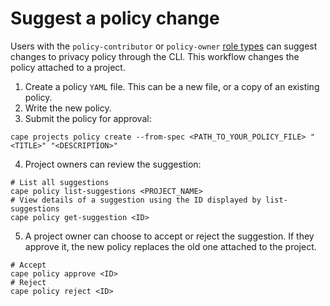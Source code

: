 # Suggest a policy change

Users with the `policy-contributor` or `policy-owner` [role types](/understand/user-roles/) can suggest changes to privacy policy through the CLI. This workflow changes the policy attached to a project. 

1. Create a policy `YAML` file. This can be a new file, or a copy of an existing policy.
2. Write the new policy.
3. Submit the policy for approval:
```shell
cape projects policy create --from-spec <PATH_TO_YOUR_POLICY_FILE> "<TITLE>" "<DESCRIPTION>"
```
4. Project owners can review the suggestion:
```shell
# List all suggestions
cape policy list-suggestions <PROJECT_NAME>
# View details of a suggestion using the ID displayed by list-suggestions
cape policy get-suggestion <ID>
```
5. A project owner can choose to accept or reject the suggestion. If they approve it, the new policy replaces the old one attached to the project.
```shell
# Accept
cape policy approve <ID>
# Reject
cape policy reject <ID>
```
